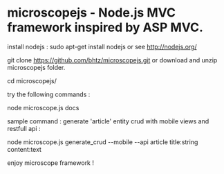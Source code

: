 microscopejs - Node.js MVC framework inspired by ASP MVC.
============

install nodejs :
sudo apt-get install nodejs or see http://nodejs.org/

git clone https://github.com/bhtz/microscopejs.git
or download and unzip microscopejs folder.

cd microscopejs/

try the following commands :

node microscope.js docs

sample command : generate 'article' entity crud with mobile views and restfull api :

node microscope.js generate_crud --mobile --api article title:string content:text

enjoy microscope framework !
